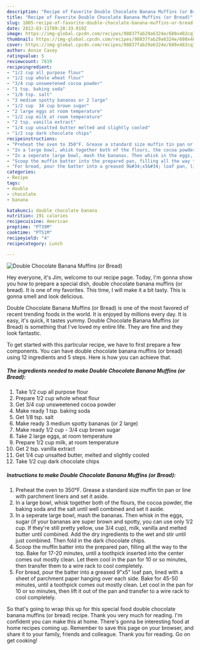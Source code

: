 ```yaml
---
description: "Recipe of Favorite Double Chocolate Banana Muffins (or Bread)"
title: "Recipe of Favorite Double Chocolate Banana Muffins (or Bread)"
slug: 1005-recipe-of-favorite-double-chocolate-banana-muffins-or-bread
date: 2022-03-11T09:28:33.019Z
image: https://img-global.cpcdn.com/recipes/98837fab29a6324e/680x482cq70/double-chocolate-banana-muffins-or-bread-recipe-main-photo.jpg
thumbnail: https://img-global.cpcdn.com/recipes/98837fab29a6324e/680x482cq70/double-chocolate-banana-muffins-or-bread-recipe-main-photo.jpg
cover: https://img-global.cpcdn.com/recipes/98837fab29a6324e/680x482cq70/double-chocolate-banana-muffins-or-bread-recipe-main-photo.jpg
author: Annie Casey
ratingvalue: 5
reviewcount: 7819
recipeingredient:
- "1/2 cup all purpose flour"
- "1/2 cup whole wheat flour"
- "3/4 cup unsweetened cocoa powder"
- "1 tsp. baking soda"
- "1/8 tsp. salt"
- "3 medium spotty bananas or 2 large"
- "1/2 cup  34 cup brown sugar"
- "2 large eggs at room temperature"
- "1/2 cup milk at room temperature"
- "2 tsp. vanilla extract"
- "1/4 cup unsalted butter melted and slightly cooled"
- "1/2 cup dark chocolate chips"
recipeinstructions:
- "Preheat the oven to 350°F. Grease a standard size muffin tin pan or line with parchment liners and set it aside."
- "In a large bowl, whisk together both of the flours, the cocoa powder, the baking soda and the salt until well combined and set it aside."
- "In a seperate large bowl, mash the bananas. Then whisk in the eggs, sugar (if your bananas are super brown and spotty, you can use only 1/2 cup. If they&#39;re still pretty yellow, use 3/4 cup), milk, vanilla and melted butter until combined. Add the dry ingredients to the wet and stir until just combined. Then fold in the dark chocolate chips."
- "Scoop the muffin batter into the prepared pan, filling all the way to the top. Bake for 17-20 minutes, until a toothpick inserted into the center comes out mostly clean. Let them cool in the pan for 10 or so minutes, then transfer them to a wire rack to cool completely."
- "For bread, pour the batter into a greased 9&#34;x5&#34; loaf pan, lined with a sheet of parchment paper hanging over each side. Bake for 45-50 minutes, until a toothpick comes out mostly clean. Let cool in the pan for 10 or so minutes, then lift it out of the pan and transfer to a wire rack to cool completely."
categories:
- Recipe
tags:
- double
- chocolate
- banana

katakunci: double chocolate banana 
nutrition: 191 calories
recipecuisine: American
preptime: "PT39M"
cooktime: "PT51M"
recipeyield: "4"
recipecategory: Lunch

---
```



![Double Chocolate Banana Muffins (or Bread)](https://img-global.cpcdn.com/recipes/98837fab29a6324e/680x482cq70/double-chocolate-banana-muffins-or-bread-recipe-main-photo.jpg)

Hey everyone, it's Jim, welcome to our recipe page. Today, I'm gonna show you how to prepare a special dish, double chocolate banana muffins (or bread). It is one of my favorites. This time, I will make it a bit tasty. This is gonna smell and look delicious.



Double Chocolate Banana Muffins (or Bread) is one of the most favored of recent trending foods in the world. It is enjoyed by millions every day. It is easy, it's quick, it tastes yummy. Double Chocolate Banana Muffins (or Bread) is something that I've loved my entire life. They are fine and they look fantastic.


To get started with this particular recipe, we have to first prepare a few components. You can have double chocolate banana muffins (or bread) using 12 ingredients and 5 steps. Here is how you can achieve that.

<!--inarticleads1-->

##### The ingredients needed to make Double Chocolate Banana Muffins (or Bread):

1. Take 1/2 cup all purpose flour
1. Prepare 1/2 cup whole wheat flour
1. Get 3/4 cup unsweetened cocoa powder
1. Make ready 1 tsp. baking soda
1. Get 1/8 tsp. salt
1. Make ready 3 medium spotty bananas (or 2 large)
1. Make ready 1/2 cup - 3/4 cup brown sugar
1. Take 2 large eggs, at room temperature
1. Prepare 1/2 cup milk, at room temperature
1. Get 2 tsp. vanilla extract
1. Get 1/4 cup unsalted butter, melted and slightly cooled
1. Take 1/2 cup dark chocolate chips




<!--inarticleads2-->

##### Instructions to make Double Chocolate Banana Muffins (or Bread):

1. Preheat the oven to 350°F. Grease a standard size muffin tin pan or line with parchment liners and set it aside.
1. In a large bowl, whisk together both of the flours, the cocoa powder, the baking soda and the salt until well combined and set it aside.
1. In a seperate large bowl, mash the bananas. Then whisk in the eggs, sugar (if your bananas are super brown and spotty, you can use only 1/2 cup. If they&#39;re still pretty yellow, use 3/4 cup), milk, vanilla and melted butter until combined. Add the dry ingredients to the wet and stir until just combined. Then fold in the dark chocolate chips.
1. Scoop the muffin batter into the prepared pan, filling all the way to the top. Bake for 17-20 minutes, until a toothpick inserted into the center comes out mostly clean. Let them cool in the pan for 10 or so minutes, then transfer them to a wire rack to cool completely.
1. For bread, pour the batter into a greased 9&#34;x5&#34; loaf pan, lined with a sheet of parchment paper hanging over each side. Bake for 45-50 minutes, until a toothpick comes out mostly clean. Let cool in the pan for 10 or so minutes, then lift it out of the pan and transfer to a wire rack to cool completely.




So that's going to wrap this up for this special food double chocolate banana muffins (or bread) recipe. Thank you very much for reading. I'm confident you can make this at home. There's gonna be interesting food at home recipes coming up. Remember to save this page on your browser, and share it to your family, friends and colleague. Thank you for reading. Go on get cooking!
